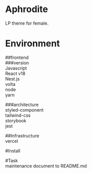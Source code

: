 # Aphrodite
LP theme for female.


# Environment  
##frontend  
###version   
Javascript  
React v18  
Nest.js  
volta  
node  
yarn  

###architecture  
styled-component  
tailwind-css  
storybook    
jest  



##Infrastructure  
vercel


#Install  


#Task   
maintenance document to README.md
